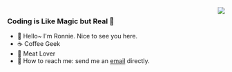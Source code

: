 <img align="right" src="https://github-readme-stats.vercel.app/api?username=ronniesong0809&count_private=true&include_all_commits=true&show_icons=true&icon_color=0366d6&text_color=24292e&bg_color=ffffff&hide_title=true" />

### Coding is Like Magic but Real :tophat:

 - :wave: Hello~ I'm Ronnie. Nice to see you here.
 - :coffee: Coffee Geek
 - :meat_on_bone: Meat Lover
 - :incoming_envelope: How to reach me: send me an [email](mailto:ronniesong0809@gmail.com) directly.
